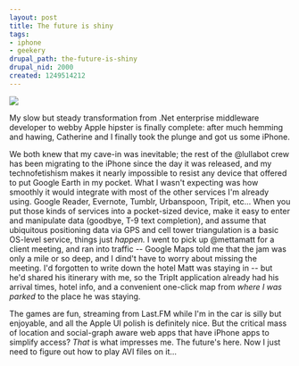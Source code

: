```yaml
--- 
layout: post
title: The future is shiny
tags: 
- iphone
- geekery
drupal_path: the-future-is-shiny
drupal_nid: 2000
created: 1249514212
---
```

![](/files/batteries.jpg)

My slow but steady transformation from .Net enterprise middleware developer to webby Apple hipster is finally complete: after much hemming and hawing, Catherine and I finally took the plunge and got us some iPhone.

We both knew that my cave-in was inevitable; the rest of the @lullabot crew has been migrating to the iPhone since the day it was released, and my technofetishism makes it nearly impossible to resist any device that offered to put Google Earth in my pocket. What I wasn't expecting was how smoothly it would integrate with most of the other services I'm already using. Google Reader, Evernote, Tumblr, Urbanspoon, Tripit, etc... When you put those kinds of services into a pocket-sized device, make it easy to enter and manipulate data (goodbye, T-9 text completion), and assume that ubiquitous positioning data via GPS and cell tower triangulation is a basic OS-level service, things just <em>happen.</em> I went to pick up @mettamatt for a client meeting, and ran into traffic -- Google Maps told me that the jam was only a mile or so deep, and I dind't have to worry about missing the meeting. I'd forgotten to write down the hotel Matt was staying in -- but he'd shared his itinerary with me, so the TripIt application already had his arrival times, hotel info, and a convenient one-click map from <em>where I was parked</em> to the place he was staying.

The games are fun, streaming from Last.FM while I'm in the car is silly but enjoyable, and all the Apple UI polish is definitely nice. But the critical mass of location and social-graph aware web apps that have iPhone apps to simplify access? <em>That</em> is what impresses me. The future's here. Now I just need to figure out how to play AVI files on it...
